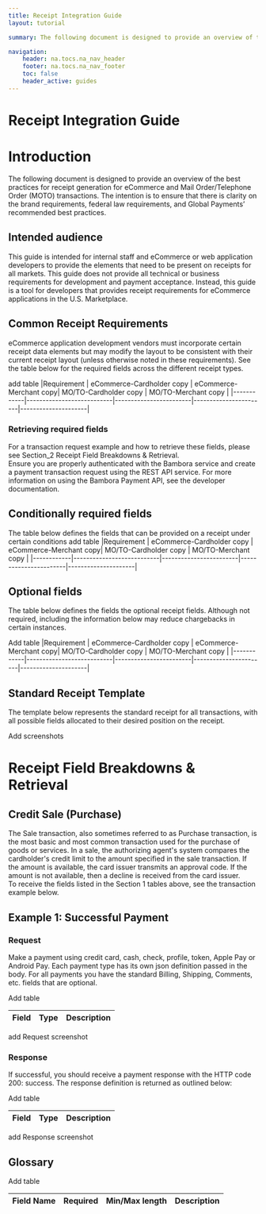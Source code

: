```yaml
---
title: Receipt Integration Guide 
layout: tutorial

summary: The following document is designed to provide an overview of the best practices for receipt generation for eCommerce and Mail Order/Telephone Order (MOTO) transactions. 

navigation:
    header: na.tocs.na_nav_header
    footer: na.tocs.na_nav_footer
    toc: false
    header_active: guides
---
```


# Receipt Integration Guide 

# Introduction
The following document is designed to provide an overview of the best practices for receipt generation for eCommerce and Mail Order/Telephone Order (MOTO) transactions. The intention is to ensure that there is clarity on the brand requirements, federal law requirements, and Global Payments’ recommended best practices.

## Intended audience
This guide is intended for internal staff and eCommerce or web application developers to provide the elements that need to be present on receipts for all markets.
This guide does not provide all technical or business requirements for development and payment acceptance. Instead, this guide is a tool for developers that provides receipt requirements for eCommerce applications in the U.S. Marketplace.

## Common Receipt Requirements
eCommerce application development vendors must incorporate certain receipt data elements but may modify the layout to be consistent with their current receipt layout (unless otherwise noted in these requirements). See the table below for the required fields across the different receipt types.


<TODO> add table
|Requirement | eCommerce-Cardholder copy | eCommerce-Merchant copy| MO/TO-Cardholder copy | MO/TO-Merchant copy |
|------------|---------------------------|------------------------|-----------------------|---------------------|


### Retrieving required fields
For a transaction request example and how to retrieve these fields, please see <TODO> Section_2 Receipt Field Breakdowns & Retrieval.  
Ensure you are properly authenticated with the Bambora service and create a payment transaction request using the REST API service. For more information on using the Bambora Payment API, see <TODO> the developer documentation.

## Conditionally required fields 
The table below defines the fields that can be provided on a receipt under certain conditions
<TODO> add table
|Requirement | eCommerce-Cardholder copy | eCommerce-Merchant copy| MO/TO-Cardholder copy | MO/TO-Merchant copy |
|------------|---------------------------|------------------------|-----------------------|---------------------|

## Optional fields
The table below defines the fields the optional receipt fields. Although not required, including the information below may reduce chargebacks in certain instances. 

<TODO> Add table
|Requirement | eCommerce-Cardholder copy | eCommerce-Merchant copy| MO/TO-Cardholder copy | MO/TO-Merchant copy |
|------------|---------------------------|------------------------|-----------------------|---------------------|

## Standard Receipt Template 
The template below represents the standard receipt for all transactions, with all possible fields allocated to their desired position on the receipt. 

<TODO> Add screenshots

# Receipt Field Breakdowns & Retrieval

## Credit Sale (Purchase)
The Sale transaction, also sometimes referred to as Purchase transaction, is the most basic and most common transaction used for the purchase of goods or services. In a sale, the authorizing agent's system compares the cardholder's credit limit to the amount specified in the sale transaction. If the amount is available, the card issuer transmits an approval code. If the amount is not available, then a decline is received from the card issuer.  
To receive the fields listed in the Section 1 tables above, see the transaction example below.

## Example 1: Successful Payment

### Request	
Make a payment using credit card, cash, check, profile, token, Apple Pay or Android Pay. Each payment type has its own json definition passed in the body. For all payments you have the standard Billing, Shipping, Comments, etc. fields that are optional. 

<TODO> Add table

|Field       | Type    | Description                                | 
|------------|---------|--------------------------------------------|

<TODO> add Request screenshot

### Response
If successful, you should receive a payment response with the HTTP code 200: success. The response definition is returned as outlined below:

<TODO> Add table

|Field       | Type    | Description                                | 
|------------|---------|--------------------------------------------|

<TODO> add Response screenshot

## Glossary
<TODO> Add table

| Field Name	| Required	| Min/Max length | Description |
|---------------|-----------|----------------|-------------|
